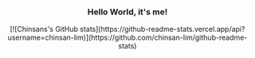 <h3 align=center>Hello World, it's me!</h3>

<!--
**chinsan-lim/chinsan-lim** is a ✨ _special_ ✨ repository because its `README.md` (this file) appears on your GitHub profile.

Here are some ideas to get you started:

- 🔭 I’m currently working on ...
- 🌱 I’m currently learning ...
- 👯 I’m looking to collaborate on ...
- 🤔 I’m looking for help with ...
- 💬 Ask me about ...
- 📫 How to reach me: ...
- 😄 Pronouns: ...
- ⚡ Fun fact: ...
-->
<p align="center">
  [![Chinsans's GitHub stats](https://github-readme-stats.vercel.app/api?username=chinsan-lim)](https://github.com/chinsan-lim/github-readme-stats)
</p>


